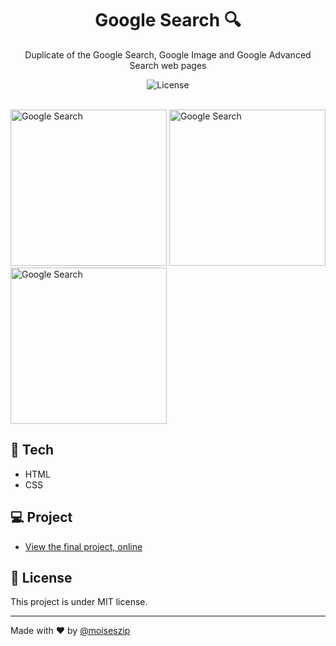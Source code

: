 <h1 align="center"> Google Search 🔍 </h1>

<p align="center">
Duplicate of the Google Search, Google Image and Google Advanced Search web pages</p>

<p align="center">
  <img alt="License" src="https://img.shields.io/static/v1?label=license&message=MIT&color=49AA26&labelColor=000000">
</p>

<br>

<img src="https://github.com/moiseszip/googlesearch/assets/57779751/db265aea-ecb0-4306-b026-d38e57bac697" alt="Google Search" width="250"/>
<img src="https://github.com/moiseszip/googlesearch/assets/57779751/ae645800-1808-4950-8e50-f45cd347387f" alt="Google Search" width="250"/>
<img src="https://github.com/moiseszip/googlesearch/assets/57779751/eabc2bb4-0ab3-4f7d-9d38-550297ae7473" alt="Google Search" width="250"/>

<br>

## 🚀 Tech

- HTML
- CSS

## 💻 Project

- [View the final project, online](https://moiseszip.github.io/googlesearch)

## 📃 License

This project is under MIT license.

---

Made with ♥ by [@moiseszip](https://www.instagram.com/moiseszip/)
